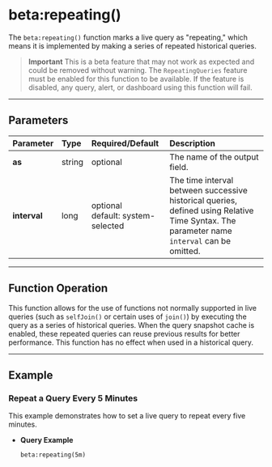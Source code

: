# beta:repeating()

The `beta:repeating()` function marks a live query as "repeating," which means it is implemented by making a series of repeated historical queries.

> **Important**
> This is a beta feature that may not work as expected and could be removed without warning. The `RepeatingQueries` feature must be enabled for this function to be available. If the feature is disabled, any query, alert, or dashboard using this function will fail.

***

## Parameters

| Parameter | Type | Required/Default | Description |
| :--- | :--- | :--- | :--- |
| **as** | string | optional | The name of the output field. |
| **interval** | long | optional <br> default: system-selected | The time interval between successive historical queries, defined using Relative Time Syntax. The parameter name `interval` can be omitted. |

***

## Function Operation

This function allows for the use of functions not normally supported in live queries (such as `selfJoin()` or certain uses of `join()`) by executing the query as a series of historical queries. When the query snapshot cache is enabled, these repeated queries can reuse previous results for better performance. This function has no effect when used in a historical query.

***

## Example

### Repeat a Query Every 5 Minutes

This example demonstrates how to set a live query to repeat every five minutes.

* **Query Example**
    ```
    beta:repeating(5m)
    ```